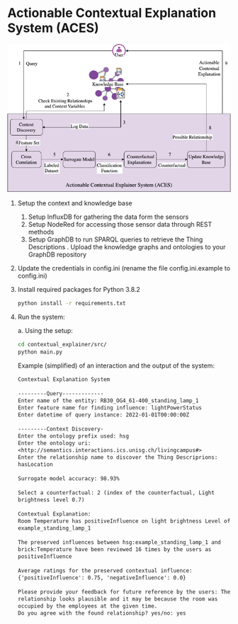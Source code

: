 # Actionable Contextual Explanation System (ACES)

![1683203549113](image/README/1683203549113.png)

1. Setup the context and knowledge base

   1. Setup InfluxDB for gathering the data form the sensors
   2. Setup NodeRed for accessing those sensor data through REST methods
   3. Setup GraphDB to run SPARQL queries to retrieve the Thing Descriptions
      . Upload the knowledge graphs and ontologies to your GraphDB repository
2. Update the credentials in config.ini (rename the file config.ini.example to config.ini)
3. Install required packages for Python 3.8.2

   ```zsh
   python install -r requirements.txt
   ```
4. Run the system:

   a. Using the setup:

   ```zsh
   cd contextual_explainer/src/
   python main.py
   ```
   Example (simplified) of an interaction and the output of the system:

   ```macos
   Contextual Explanation System

   ---------Query-------------
   Enter name of the entity: RB30_OG4_61-400_standing_lamp_1
   Enter feature name for finding influence: lightPowerStatus
   Enter datetime of query instance: 2022-01-01T00:00:00Z

   ---------Context Discovery-
   Enter the ontology prefix used: hsg
   Enter the ontology uri: <http://semantics.interactions.ics.unisg.ch/livingcampus#>
   Enter the relationship name to discover the Thing Descriprions: hasLocation

   Surrogate model accuracy: 98.93%

   Select a counterfactual: 2 (index of the counterfactual, Light brightness level 0.7)

   Contextual Explanation:
   Room Temperature has positiveInfluence on light brightness Level of example_standing_lamp_1

   The preserved influences between hsg:example_standing_lamp_1 and brick:Temperature have been reviewed 16 times by the users as positiveInfluence

   Average ratings for the preserved contextual influence:
   {'positiveInfluence': 0.75, 'negativeInfluence': 0.0}

   Please provide your feedback for future reference by the users: The relationship looks plausible and it may be because the room was occupied by the employees at the given time.
   Do you agree with the found relationship? yes/no: yes
   ```
